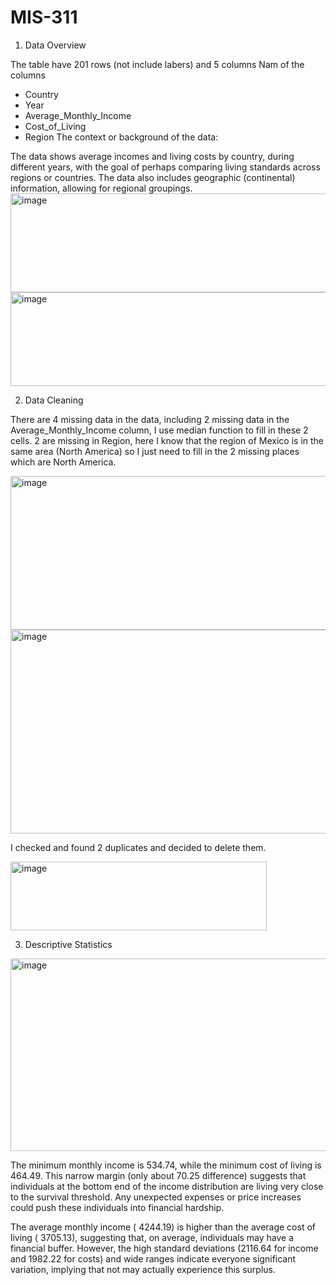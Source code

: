 # MIS-311
1. Data Overview

The table have 201 rows (not include labers) and 5 columns 
Nam of the columns 
+ Country
+ Year 
+ Average_Monthly_Income
+ Cost_of_Living
+ Region
The context or background of the data:


The data shows average incomes and living costs by country, during different years, with the goal of perhaps comparing living standards across regions or countries. The data also includes geographic (continental) information, allowing for regional groupings.
<img width="624" height="158" alt="image" src="https://github.com/user-attachments/assets/ee898608-dda8-4400-90ff-080ba069acfd" />
<img width="573" height="150" alt="image" src="https://github.com/user-attachments/assets/af39d76f-c4a4-4287-8a7c-3bfa2d7a5c67" />

2. Data Cleaning

There are 4 missing data in the data, including 2 missing data in the Average_Monthly_Income column, I use median function to fill in these 2 cells. 2 are missing in Region, here I know that the region of Mexico is in the same area (North America) so I just need to fill in the 2 missing places which are North America.

<img width="545" height="246" alt="image" src="https://github.com/user-attachments/assets/6b78cd47-766b-4daf-8488-63d6f4be6bd1" />
<img width="546" height="326" alt="image" src="https://github.com/user-attachments/assets/c7f4ef93-4d4b-46f5-9fad-6811d1eb62b2" />

I checked and found 2 duplicates and decided to delete them.

<img width="410" height="110" alt="image" src="https://github.com/user-attachments/assets/6e1407ab-a29d-4f72-b4f6-80d189b4b6ce" />

3. Descriptive Statistics

<img width="569" height="308" alt="image" src="https://github.com/user-attachments/assets/5a7a707d-01ce-41a9-b778-58df4accbacb" />

The minimum monthly income is 534.74, while the minimum cost of living is 464.49. This narrow margin (only about 70.25 difference) suggests that individuals at the bottom end of the income distribution are living very close to the survival threshold. Any unexpected expenses or price increases could push these individuals into financial hardship.

The average monthly income ( 4244.19) is higher than the average cost of living ( 3705.13), suggesting that, on average, individuals may have a financial buffer. However, the high standard deviations (2116.64 for income and 1982.22 for costs) and wide ranges indicate everyone significant variation, implying that not may actually experience this surplus.

